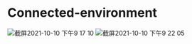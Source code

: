 # Connected-environment
![截屏2021-10-10 下午9 17 10](https://user-images.githubusercontent.com/68692130/136711882-263145aa-64ee-4ef2-8822-f80601e95ba4.png)
![截屏2021-10-10 下午9 22 05](https://user-images.githubusercontent.com/68692130/136711944-d20f9417-4547-4df9-8f73-270ac4d30490.png)
